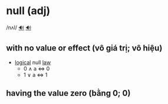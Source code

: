 # null (adj)

/nʌl/ [🔊](https://www.oxfordlearnersdictionaries.com/media/english/uk_pron/x/xnu/xnull/xnull__gb_1.mp3) [🔊](https://www.oxfordlearnersdictionaries.com/media/english/us_pron/x/xnu/xnull/xnull__us_1.mp3)

## with no value or effect (vô giá trị; vô hiệu)

- [logical](../l/logical-adj.md#following-or-able-to-follow-the-rules-of-logic-in-which-ideas-or-facts-are-based-on-other-true-ideas-or-facts) null [law](../l/law-n.md#a-scientific-rule-that-somebody-has-stated-to-explain-a-natural-process)
  - 0 &#x2227; a &#x21D4; 0
  - 1 &#x2228; a &#x21D4; 1

## having the value zero (bằng 0; 0)